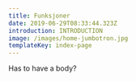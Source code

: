 ```yaml
---
title: Funksjoner
date: 2019-06-29T08:33:44.323Z
introduction: INTRODUCTION
image: /images/home-jumbotron.jpg
templateKey: index-page
---
```

Has to have a body?
